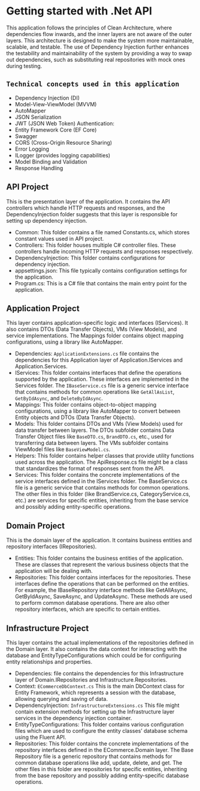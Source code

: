 # Getting started with .Net API 

This application follows the principles of Clean Architecture, where dependencies flow inwards, and the inner layers are not aware of the outer layers. This architecture is designed to make the system more maintainable, scalable, and testable. The use of Dependency Injection further enhances the testability and maintainability of the system by providing a way to swap out dependencies, such as substituting real repositories with mock ones during testing.

## `Technical concepts used in this application`
- Dependency Injection (DI)
- Model-View-ViewModel (MVVM)
- AutoMapper
- JSON Serialization
- JWT (JSON Web Token) Authentication:
- Entity Framework Core (EF Core)
- Swagger
- CORS (Cross-Origin Resource Sharing)
- Error Logging
- ILogger (provides logging capabilities)
- Model Binding and Validation
- Response Handling


## API Project
This is the presentation layer of the application. It contains the API controllers which handle HTTP requests and responses, and the DependencyInjection folder suggests that this layer is responsible for setting up dependency injection.

- Common: This folder contains a file named Constants.cs, which stores constant values used in API project.
- Controllers: This folder houses multiple C# controller files. These controllers handle incoming HTTP requests and responses respectively.
- DependencyInjection: This folder contains configurations for dependency injection.
- appsettings.json: This file typically contains configuration settings for the application.
- Program.cs: This is a C# file that contains the main entry point for the application.

## Application Project
This layer contains application-specific logic and interfaces (IServices). It also contains DTOs (Data Transfer Objects), VMs (View Models), and service implementations. The Mappings folder contains object mapping configurations, using a library like AutoMapper.

- Dependencies: `ApplicationExtensions.cs` file contains the dependencies for this Application layer of Application.IServices and Application.Services. 
- IServices: This folder contains interfaces that define the operations supported by the application. These interfaces are implemented in the Services folder. The `IBaseService.cs` file is a generic service interface that contains methods for common operations like `GetAllAsList`, `GetByIdAsync`, and `DeleteByIdAsync`.
- Mappings: This folder contains object-to-object mapping configurations, using a library like AutoMapper to convert between Entity objects and DTOs (Data Transfer Objects).
- Models: This folder contains DTOs and VMs (View Models) used for data transfer between layers. The DTOs subfolder contains Data Transfer Object files like `BaseDTO.cs`, `BrandDTO.cs`, etc., used for transferring data between layers. The VMs subfolder contains ViewModel files like `BaseViewModel.cs`.
- Helpers: This folder contains helper classes that provide utility functions used across the application. The ApiResponse.cs file might be a class that standardizes the format of responses sent from the API.
- Services: This folder contains the concrete implementations of the service interfaces defined in the IServices folder. The BaseService.cs file is a generic service that contains methods for common operations. The other files in this folder (like BrandService.cs, CategoryService.cs, etc.) are services for specific entities, inheriting from the base service and possibly adding entity-specific operations.

## Domain Project
This is the domain layer of the application. It contains business entities and repository interfaces (IRepositories).

- Entities: This folder contains the business entities of the application. These are classes that represent the various business objects that the application will be dealing with.
- Repositories: This folder contains interfaces for the repositories. These interfaces define the operations that can be performed on the entities. For example, the IBaseRepository interface methods like GetAllAsync, GetByIdAsync, SaveAsync, and UpdateAsync. These methods are used to perform common database operations. There are also other repository interfaces, which are specific to certain entities.

## Infrastructure Project
This layer contains the actual implementations of the repositories defined in the Domain layer. It also contains the data context for interacting with the database and EntityTypeConfigurations which could be for configuring entity relationships and properties.

- Dependencies: file contains the dependencies for this Infrastructure layer of Domain.IRepositories and Infrastructure.Repositories.
- Context: `ECommerceDbContext.cs` This is the main DbContext class for Entity Framework, which represents a session with the database, allowing querying and saving of data.
- DependencyInjection: `InfrastructureExtensions.cs` This file might contain extension methods for setting up the Infrastructure layer services in the dependency injection container.
- EntityTypeConfigurations: This folder contains various configuration files which are used to configure the entity classes’ database schema using the Fluent API.
- Repositories: This folder contains the concrete implementations of the repository interfaces defined in the ECommerce.Domain layer. The Base Repository file is a generic repository that contains methods for common database operations like add, update, delete, and get. The other files in this folder are repositories for specific entities, inheriting from the base repository and possibly adding entity-specific database operations.
